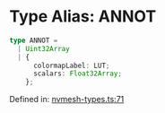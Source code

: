 # Type Alias: ANNOT

```ts
type ANNOT =
  | Uint32Array
  | {
      colormapLabel: LUT;
      scalars: Float32Array;
    };
```

Defined in: [nvmesh-types.ts:71](https://github.com/niivue/niivue/blob/main/packages/niivue/src/nvmesh-types.ts#L71)
